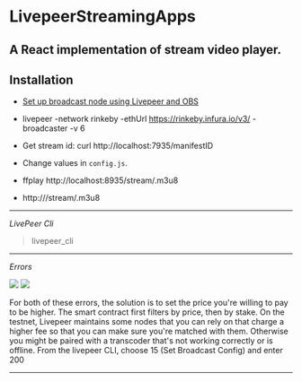 # LivepeerStreamingApps

## A React implementation of stream video player.

## Installation

- [Set up broadcast node using Livepeer and OBS](https://github.com/livepeer/wiki/wiki/Blueprint:-set-up-a-broadcasting-node-using-Livepeer-and-OBS)

- livepeer -network rinkeby -ethUrl https://rinkeby.infura.io/v3/<id> -broadcaster -v 6

- Get stream id: curl http://localhost:7935/manifestID

- Change values in `config.js`.

- ffplay http://localhost:8935/stream/<stream id>.m3u8

- http://<your-ip-or-hostname>/stream/<your-stream-id>.m3u8

---

_LivePeer Cli_

> livepeer_cli

---

_Errors_

![](LivepeerChatApp/images/68747470733a2f2f692e696d6775722e636f6d2f6c476d4f6276672e706e67.png)
![](LivepeerChatApp/images/68747470733a2f2f692e696d6775722e636f6d2f30494f4f3134312e706e67.png)

For both of these errors, the solution is to set the price you're willing to pay to be higher. The smart contract first filters by price, then by stake. On the testnet, Livepeer maintains some nodes that you can rely on that charge a higher fee so that you can make sure you're matched with them. Otherwise you might be paired with a transcoder that's not working correctly or is offline.
From the livepeer CLI, choose 15 (Set Broadcast Config) and enter 200

---
